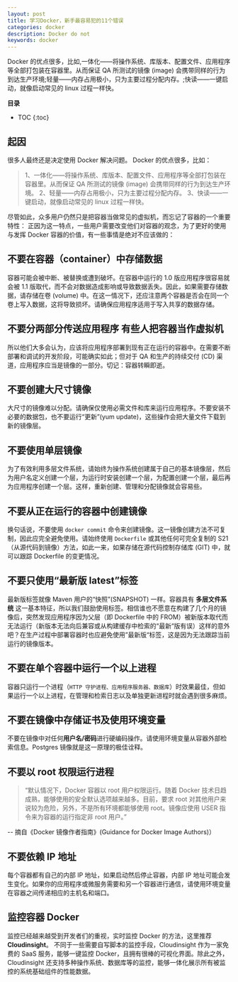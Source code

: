 ```yaml
---
layout: post
title: 学习Docker，新手最容易犯的11个错误
categories: docker
description: Docker do not
keywords: docker
---
```


Docker 的优点很多，比如,一体化——将操作系统、库版本、配置文件、应用程序等全部打包装在容器里。从而保证 QA 所测试的镜像 (image) 会携带同样的行为到达生产环境;轻量——内存占用极小，只为主要过程分配内存。;快读——一键启动，就像启动常见的 linux 过程一样快。

**目录**

* TOC
{:toc}




## 起因

很多人最终还是决定使用 Docker 解决问题。 Docker 的优点很多，比如：
> 1、一体化——将操作系统、库版本、配置文件、应用程序等全部打包装在容器里。从而保证 QA 所测试的镜像 (image) 会携带同样的行为到达生产环境。
> 2、轻量——内存占用极小，只为主要过程分配内存。
> 3、快读——一键启动，就像启动常见的 linux 过程一样快。

尽管如此，众多用户仍然只是把容器当做常见的虚拟机，而忘记了容器的一个重要特性：
正因为这一特点，一些用户需要改变他们对容器的观念，为了更好的使用与发挥 Docker 容器的价值，有一些事情是绝对不应该做的：

## 不要在容器（container）中存储数据

容器可能会被中断、被替换或遭到破坏。在容器中运行的 1.0 版应用程序很容易就会被 1.1 版取代，而不会对数据造成影响或导致数据丢失。因此，如果需要存储数据，请存储在卷 (volume) 中。在这一情况下，还应注意两个容器是否会在同一个卷上写入数据，这将导致损坏。请确保应用程序适用于写入共享的数据存储。

## 不要分两部分传送应用程序 有些人把容器当作虚拟机

所以他们大多会认为，应该将应用程序部署到现有正在运行的容器中。在需要不断部署和调试的开发阶段，可能确实如此；但对于 QA 和生产的持续交付 (CD) 渠道，应用程序应当是镜像的一部分。切记：容器转瞬即逝。

## 不要创建大尺寸镜像

大尺寸的镜像难以分配。请确保仅使用必需文件和库来运行应用程序。不要安装不必要的数据包，也不要运行“更新”(yum update)，这些操作会把大量文件下载到新的镜像层。

## 不要使用单层镜像
为了有效利用多层文件系统，请始终为操作系统创建属于自己的基本镜像层，然后为用户名定义创建一个层，为运行时安装创建一个层，为配置创建一个层，最后再为应用程序创建一个层。这样，重新创建、管理和分配镜像就会容易些。

## 不要从正在运行的容器中创建镜像
换句话说，不要使用 `docker commit` 命令来创建镜像。这一镜像创建方法不可复制，因此应完全避免使用。请始终使用 `Dockerfile` 或其他任何可完全复制的 S21（从源代码到镜像）方法，如此一来，如果存储在源代码控制存储库 (GIT) 中，就可以跟踪 Dockerfile 的变更情况。

## 不要只使用“最新版 latest”标签
最新版标签就像 Maven 用户的“快照”(SNAPSHOT) 一样。容器具有 **多层文件系统** 这一基本特征，所以我们鼓励使用标签。相信谁也不愿意在构建了几个月的镜像后，突然发现应用程序因为父层（即 Dockerfile 中的 FROM）被新版本取代而无法运行（新版本无法向后兼容或从构建缓存中检索的“最新“版有误）这样的意外吧？在生产过程中部署容器时也应避免使用”最新版“标签，这是因为无法跟踪当前运行的镜像版本。

## 不要在单个容器中运行一个以上进程
容器只运行一个进程（`HTTP 守护进程、应用程序服务器、数据库`）时效果最佳，但如果运行一个以上进程，在管理和检索日志以及单独更新进程时就会遇到很多麻烦。

## 不要在镜像中存储证书及使用环境变量
不要在镜像中对任何**用户名/密码**进行硬编码操作。请使用环境变量从容器外部检索信息。Postgres 镜像就是这一原理的极佳诠释。

## 不要以 root 权限运行进程
> “默认情况下，Docker 容器以 root 用户权限运行。随着 Docker 技术日趋成熟，能够使用的安全默认选项越来越多。目前，要求 root 对其他用户来说较为危险，另外，不是所有环境都能够使用 root。镜像应使用 USER 指令来为容器的运行指定非 root 用户。”
> 
 -- 摘自《Docker 镜像作者指南》(Guidance for Docker Image Authors)）
 
## 不要依赖 IP 地址
每个容器都有自己的内部 IP 地址，如果启动然后停止容器，内部 IP 地址可能会发生变化。如果你的应用程序或微服务需要和另一个容器进行通信，请使用环境变量在容器之间传递相应的主机名和端口。

## 监控容器 Docker
监控已经越来越受到开发者们的重视，实时监控 Docker 的方法，这里推荐  **Cloudinsight**。 不同于一些需要自写脚本的监控手段，Cloudinsight 作为一家免费的 SaaS 服务，能够一键监控 Docker，且拥有很棒的可视化界面。除此之外，Cloudinsight 还支持多种操作系统、数据库等的监控，能够一体化展示所有被监控的系统基础组件的性能数据。
 

